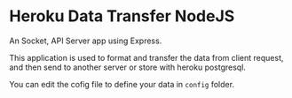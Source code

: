 # Heroku Data Transfer NodeJS

An Socket, API Server app using Express.

This application is used to format and transfer the data from client request,
and then send to another server or store with heroku postgresql.

You can edit the cofig file to define your data in `config` folder.
